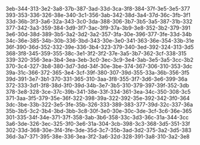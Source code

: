3eb-344-313-3e2-3a8-37b-387-3ad-33d-3ca-3f8-384-37f-3e5-3e5-377
393-353-336-326-38e-340-3c1-356-3ab-342-38d-3a4-37d-36c-3fb-3f1
33d-36b-3f3-3a6-32a-343-3c0-3da-388-306-3b7-3b5-3a5-387-31b-332
377-342-3a3-359-384-3d9-3f7-3ac-3f9-37a-3b9-3e8-352-3b2-379-391
3e6-30d-38d-389-3b5-3a2-3d2-3a2-357-3fa-30e-396-377-3fe-33d-34b
34c-36e-385-34b-30b-336-3bd-343-30e-3e0-341-363-36e-354-33b-31e
36f-390-36d-352-332-39e-336-3b4-323-379-340-3ed-392-324-313-3d5
368-3f8-345-359-355-38c-3e1-3f2-3f2-37e-3a5-3b7-362-3cf-338-315
339-320-356-3ea-3b4-3ea-3eb-3c0-3ec-3c9-3e4-3ab-3e5-3a5-3cc-3b2
370-3c4-327-3b8-380-3d7-3dd-34f-30e-3be-374-367-306-310-353-3dc
39a-31c-366-372-365-3e4-3cf-39f-380-307-39d-355-33a-36b-356-3f5
39d-391-3e7-3b1-370-331-365-310-3aa-3f8-355-3f7-3d6-3e6-399-36a
372-333-3d1-3f8-38d-3f0-39d-34b-3e7-3b5-310-379-397-39f-352-3db
378-3e8-328-3ce-37c-39b-341-38e-33f-334-361-3ea-34c-350-308-3c5
371-3aa-3f5-379-35e-36f-322-398-39a-322-392-35e-392-342-3f0-364
3dc-3be-33b-322-3e5-3fe-35b-326-333-389-383-377-39d-32c-337-36a
35b-3b5-3c2-3b4-3bd-3bb-3c8-30f-3e0-30e-30c-3de-3cf-3c6-36e-365
301-335-34f-34e-371-37f-358-3ab-3b6-358-33c-3d3-36c-31a-344-3cc
3a6-3de-326-3ec-325-3f0-3e6-31a-304-3cb-398-3c3-368-3d5-351-33f
302-33d-368-30e-3f4-3fe-3de-35d-3c7-35b-3ad-3d2-375-3a2-3d5-383
36d-3a7-371-395-38e-336-3ea-3f2-3a6-32d-328-391-3a8-310-3a2-3e8
